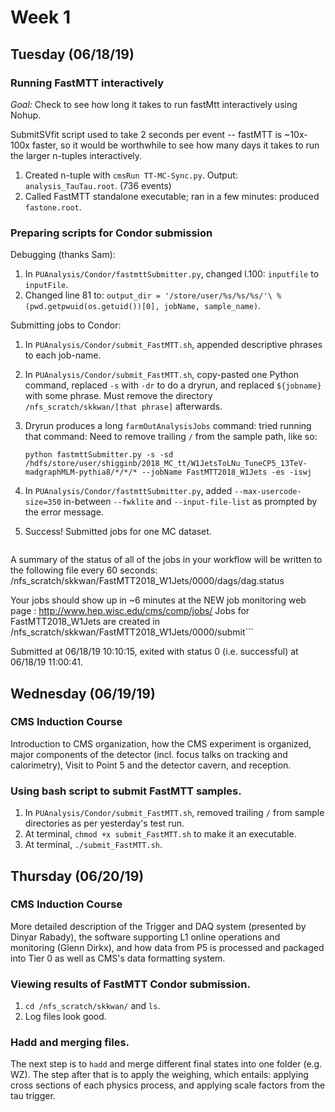 # Week 1

## Tuesday (06/18/19)

### Running FastMTT interactively

*Goal:* Check to see how long it takes to run fastMtt interactively using Nohup.

  SubmitSVfit script used to take 2 seconds per event -- fastMTT is ~10x-100x faster, so it would be worthwhile to see how many days it takes to run the larger n-tuples interactively.

1. Created n-tuple with `cmsRun TT-MC-Sync.py`. Output: `analysis_TauTau.root`. (736 events)
1. Called FastMTT standalone executable; ran in a few minutes: produced `fastone.root`.

### Preparing scripts for Condor submission

Debugging (thanks Sam):

1. In `PUAnalysis/Condor/fastmttSubmitter.py`, changed l.100: `inputfile` to `inputFile`.
1. Changed line 81 to: `output_dir = '/store/user/%s/%s/%s/'\
        % (pwd.getpwuid(os.getuid())[0], jobName, sample_name)`.


Submitting jobs to Condor:
1. In `PUAnalysis/Condor/submit_FastMTT.sh`, appended descriptive phrases to each job-name.
1. In `PUAnalysis/Condor/submit_FastMTT.sh`, copy-pasted one Python command, replaced `-s` with `-dr` to do a dryrun, and replaced `${jobname}` with some phrase. Must remove the directory `/nfs_scratch/skkwan/[that phrase]` afterwards.
1. Dryrun produces a long `farmOutAnalysisJobs` command: tried running that command:
   Need to remove trailing `/` from the sample path, like so:

   ```python fastmttSubmitter.py -s -sd /hdfs/store/user/shigginb/2018_MC_tt/W1JetsToLNu_TuneCP5_13TeV-madgraphMLM-pythia8/*/*/* --jobName FastMTT2018_W1Jets -es -iswj```
1. In `PUAnalysis/Condor/fastmttSubmitter.py`, added `--max-usercode-size=350` in-between `--fwklite` and `--input-file-list` as prompted by the error message.
1. Success! Submitted jobs for one MC dataset.

   ```You can monitor your workflow's progess by watching /nfs_scratch/skkwan/FastMTT2018_W1Jets/0000/dags/dag.dagman.out
A summary of the status of all of the jobs in your workflow will be
written to the following file every 60 seconds:
  /nfs_scratch/skkwan/FastMTT2018_W1Jets/0000/dags/dag.status

Your jobs should show up in ~6 minutes
at the NEW job monitoring web page :
    http://www.hep.wisc.edu/cms/comp/jobs/
Jobs for FastMTT2018_W1Jets are created in /nfs_scratch/skkwan/FastMTT2018_W1Jets/0000/submit```

  Submitted at 06/18/19 10:10:15, exited with status 0 (i.e. successful) at 06/18/19 11:00:41.

## Wednesday (06/19/19)

### CMS Induction Course
Introduction to CMS organization, how the CMS experiment is organized, major components of the detector (incl. focus talks on tracking and calorimetry), Visit to Point 5 and the detector cavern, and reception.

### Using bash script to submit FastMTT samples.

1. In `PUAnalysis/Condor/submit_FastMTT.sh`, removed trailing `/` from sample directories as per yesterday's test run.
1. At terminal, `chmod +x submit_FastMTT.sh` to make it an executable.
1. At terminal, `./submit_FastMTT.sh`.

## Thursday (06/20/19)

### CMS Induction Course
More detailed description of the Trigger and DAQ system (presented by Dinyar Rabady), the software supporting L1 online operations and monitoring (Glenn Dirkx), and how data from P5 is processed and packaged into Tier 0 as well as CMS's data formatting system.

### Viewing results of FastMTT Condor submission.

1. `cd /nfs_scratch/skkwan/` and `ls`.
1. Log files look good.

### Hadd and merging files.

The next step is to `hadd` and merge different final states into one folder (e.g. WZ). The step after that is to apply the weighing, which entails: applying cross sections of each physics process, and applying scale factors from the tau trigger.